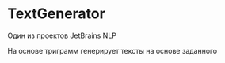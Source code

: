# TextGenerator
Один из проектов JetBrains NLP

На основе триграмм генерирует тексты на основе заданного
